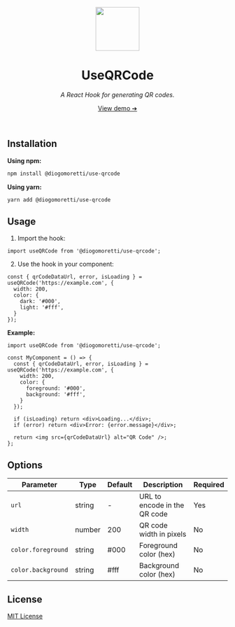 <p align="center">
  <img src="https://github.com/diogomoretti/use-qrcode/blob/main/logo.png?raw=true" width="100">
</p>
<h1 align="center">
  UseQRCode
</h1>
<p>
  <p align="center"><em>A React Hook for generating QR codes.</em></p>
  <p align="center">
    <a href="#">View demo ➔</a>
  </p>
</p>

<br>

## Installation

**Using npm:**

```bash
npm install @diogomoretti/use-qrcode
```

**Using yarn:**

```bash
yarn add @diogomoretti/use-qrcode
```

## Usage

1. Import the hook:

```tsx
import useQRCode from '@diogomoretti/use-qrcode';
```

2. Use the hook in your component:

```tsx
const { qrCodeDataUrl, error, isLoading } = useQRCode('https://example.com', {
  width: 200,
  color: {
    dark: '#000',
    light: '#fff',
  }
});
```

**Example:**

```tsx
import useQRCode from '@diogomoretti/use-qrcode';

const MyComponent = () => {
  const { qrCodeDataUrl, error, isLoading } = useQRCode('https://example.com', {
    width: 200,
    color: {
      foreground: '#000',
      background: '#fff',
    }
  });

  if (isLoading) return <div>Loading...</div>;
  if (error) return <div>Error: {error.message}</div>;
  
  return <img src={qrCodeDataUrl} alt="QR Code" />;
};
```

## Options

| Parameter | Type | Default | Description | Required |
|-----------|------|--------|-----------|----------|
| `url` | string | - | URL to encode in the QR code | Yes |
| `width` | number | 200 | QR code width in pixels | No |
| `color.foreground` | string | #000 | Foreground color (hex) | No |
| `color.background` | string | #fff | Background color (hex) | No |

## License

[MIT License](./license.md)
